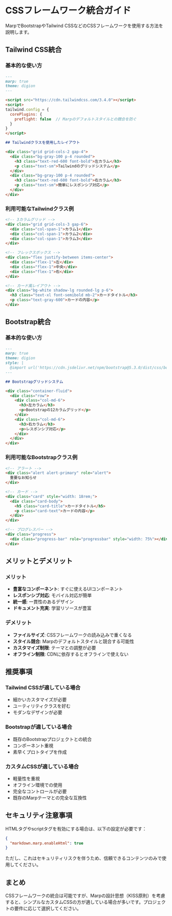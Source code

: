 # CSSフレームワーク統合ガイド

MarpでBootstrapやTailwind CSSなどのCSSフレームワークを使用する方法を説明します。

## Tailwind CSS統合

### 基本的な使い方

```markdown
---
marp: true
theme: digion
---

<script src="https://cdn.tailwindcss.com/3.4.0"></script>
<script>
tailwind.config = { 
  corePlugins: { 
    preflight: false  // Marpのデフォルトスタイルとの競合を防ぐ
  } 
}
</script>

## Tailwindクラスを使用したレイアウト

<div class="grid grid-cols-2 gap-4">
  <div class="bg-gray-100 p-4 rounded">
    <h3 class="text-red-600 font-bold">左カラム</h3>
    <p class="text-sm">Tailwindのグリッドシステム</p>
  </div>
  <div class="bg-gray-100 p-4 rounded">
    <h3 class="text-red-600 font-bold">右カラム</h3>
    <p class="text-sm">簡単にレスポンシブ対応</p>
  </div>
</div>
```

### 利用可能なTailwindクラス例

```markdown
<!-- 3カラムグリッド -->
<div class="grid grid-cols-3 gap-6">
  <div class="col-span-1">カラム1</div>
  <div class="col-span-1">カラム2</div>
  <div class="col-span-1">カラム3</div>
</div>

<!-- フレックスボックス -->
<div class="flex justify-between items-center">
  <div class="flex-1">左</div>
  <div class="flex-1">中央</div>
  <div class="flex-1">右</div>
</div>

<!-- カード風レイアウト -->
<div class="bg-white shadow-lg rounded-lg p-6">
  <h3 class="text-xl font-semibold mb-2">カードタイトル</h3>
  <p class="text-gray-600">カードの内容</p>
</div>
```

## Bootstrap統合

### 基本的な使い方

```markdown
---
marp: true
theme: digion
style: |
  @import url('https://cdn.jsdelivr.net/npm/bootstrap@5.3.0/dist/css/bootstrap.min.css');
---

## Bootstrapグリッドシステム

<div class="container-fluid">
  <div class="row">
    <div class="col-md-6">
      <h3>左カラム</h3>
      <p>Bootstrapの12カラムグリッド</p>
    </div>
    <div class="col-md-6">
      <h3>右カラム</h3>
      <p>レスポンシブ対応</p>
    </div>
  </div>
</div>
```

### 利用可能なBootstrapクラス例

```markdown
<!-- アラート -->
<div class="alert alert-primary" role="alert">
  重要なお知らせ
</div>

<!-- カード -->
<div class="card" style="width: 18rem;">
  <div class="card-body">
    <h5 class="card-title">カードタイトル</h5>
    <p class="card-text">カードの内容</p>
  </div>
</div>

<!-- プログレスバー -->
<div class="progress">
  <div class="progress-bar" role="progressbar" style="width: 75%"></div>
</div>
```

## メリットとデメリット

### メリット

- **豊富なコンポーネント**: すぐに使えるUIコンポーネント
- **レスポンシブ対応**: モバイル対応が簡単
- **統一感**: 一貫性のあるデザイン
- **ドキュメント充実**: 学習リソースが豊富

### デメリット

- **ファイルサイズ**: CSSフレームワークの読み込みで重くなる
- **スタイル競合**: Marpのデフォルトスタイルと競合する可能性
- **カスタマイズ制限**: テーマとの調整が必要
- **オフライン制限**: CDNに依存するとオフラインで使えない

## 推奨事項

### Tailwind CSSが適している場合

- 細かいカスタマイズが必要
- ユーティリティクラスを好む
- モダンなデザインが必要

### Bootstrapが適している場合

- 既存のBootstrapプロジェクトとの統合
- コンポーネント重視
- 素早くプロトタイプを作成

### カスタムCSSが適している場合

- 軽量性を重視
- オフライン環境での使用
- 完全なコントロールが必要
- 既存のMarpテーマとの完全な互換性

## セキュリティ注意事項

HTMLタグやscriptタグを有効にする場合は、以下の設定が必要です：

```json
{
  "markdown.marp.enableHtml": true
}
```

ただし、これはセキュリティリスクを伴うため、信頼できるコンテンツのみで使用してください。

## まとめ

CSSフレームワークの統合は可能ですが、Marpの設計思想（KISS原則）を考慮すると、シンプルなカスタムCSSの方が適している場合が多いです。プロジェクトの要件に応じて選択してください。
